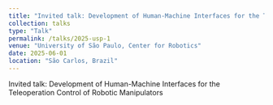 ```yaml
---
title: "Invited talk: Development of Human-Machine Interfaces for the Teleoperation Control of Robotic Manipulators"
collection: talks
type: "Talk"
permalink: /talks/2025-usp-1
venue: "University of São Paulo, Center for Robotics"
date: 2025-06-01
location: "São Carlos, Brazil"
---
```


Invited talk: Development of Human-Machine Interfaces for the Teleoperation Control of Robotic Manipulators
